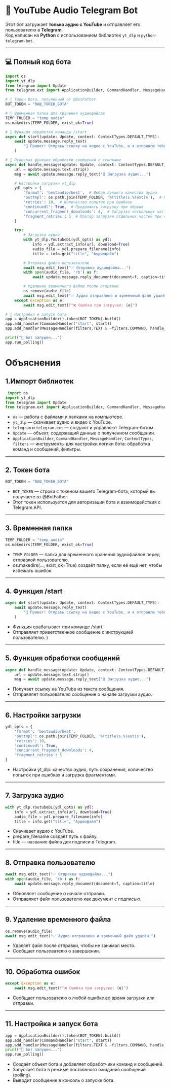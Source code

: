 # 🎵 YouTube Audio Telegram Bot

Этот бот загружает **только аудио с YouTube** и отправляет его пользователю в **Telegram**.  
Код написан на **Python** с использованием библиотек `yt_dlp` и `python-telegram-bot`.

---

## 💻 Полный код бота

```python
import os
import yt_dlp
from telegram import Update
from telegram.ext import ApplicationBuilder, CommandHandler, MessageHandler, ContextTypes, filters

# 🔹 Токен бота, полученный от @BotFather
BOT_TOKEN = "ВАШ_ТОКЕН_БОТА"

# 🔹 Временная папка для хранения аудиофайлов
TEMP_FOLDER = "temp_audio"
os.makedirs(TEMP_FOLDER, exist_ok=True)

# 🔹 Функция обработки команды /start
async def start(update: Update, context: ContextTypes.DEFAULT_TYPE):
    await update.message.reply_text(
        "🎵 Привет! Отправь ссылку на видео с YouTube, и я отправлю тебе аудио напрямую."
    )

# 🔹 Основная функция обработки сообщений с ссылками
async def handle_message(update: Update, context: ContextTypes.DEFAULT_TYPE):
    url = update.message.text.strip()
    msg = await update.message.reply_text("⏳ Загрузка аудио...")

    # Настройки загрузки yt_dlp
    ydl_opts = {
        'format': 'bestaudio/best',  # Выбор лучшего качества аудио
        'outtmpl': os.path.join(TEMP_FOLDER, '%(title)s.%(ext)s'),  # Путь для сохранения
        'retries': 10,  # Количество попыток при ошибках
        'continuedl': True,  # Продолжить загрузку при обрыве
        'concurrent_fragment_downloads': 4,  # Загрузка нескольких частей одновременно
        'fragment_retries': 5  # Повтор загрузки отдельных частей при ошибке
    }

    try:
        # Загрузка аудио
        with yt_dlp.YoutubeDL(ydl_opts) as ydl:
            info = ydl.extract_info(url, download=True)
            audio_file = ydl.prepare_filename(info)
            title = info.get("title", "Аудиофайл")

        # Отправка файла пользователю
        await msg.edit_text("✅ Отправка аудиофайла...")
        with open(audio_file, 'rb') as f:
            await update.message.reply_document(document=f, caption=title)

        # Удаление временного файла после отправки
        os.remove(audio_file)
        await msg.edit_text("✅ Аудио отправлено и временный файл удалён.")
    except Exception as e:
        await msg.edit_text(f"❌ Ошибка при загрузке: {e}")

# 🔹 Настройка и запуск бота
app = ApplicationBuilder().token(BOT_TOKEN).build()
app.add_handler(CommandHandler("start", start))
app.add_handler(MessageHandler(filters.TEXT & ~filters.COMMAND, handle_message))

print("🚀 Бот запущен...")
app.run_polling()


```
# Объяснения
## 1.Импорт библиотек
```python
 import os
import yt_dlp
from telegram import Update
from telegram.ext import ApplicationBuilder, CommandHandler, MessageHandler, ContextTypes, filters
```

- `os` — работа с файлами и папками на компьютере.  
- `yt_dlp` — скачивает аудио и видео с YouTube.  
- `telegram` и `telegram.ext` — создают и управляют Telegram-ботом.  
- `Update` — объект, содержащий данные о полученном сообщении.  
- `ApplicationBuilder`, `CommandHandler`, `MessageHandler`, `ContextTypes`, `filters` — инструменты для настройки логики бота: обработка команд и сообщений, фильтры.
---
## 2. Токен бота
```python
BOT_TOKEN = "ВАШ_ТОКЕН_БОТА"
```
- `BOT_TOKEN` — строка с токеном вашего Telegram-бота, который вы получаете от @BotFather.  
- Этот токен используется для авторизации бота и взаимодействия с Telegram API.
---
## 3. Временная папка
```python
TEMP_FOLDER = "temp_audio"
os.makedirs(TEMP_FOLDER, exist_ok=True)

```
- `TEMP_FOLDER` — папка для временного хранения аудиофайлов перед отправкой пользователю.
- os.makedirs(..., exist_ok=True) создаёт папку, если её ещё нет, чтобы избежать ошибок.
---
## 4. Функция /start

```python
async def start(update: Update, context: ContextTypes.DEFAULT_TYPE):
    await update.message.reply_text(
        "🎵 Привет! Отправь ссылку на видео с YouTube, и я отправлю тебе аудио напрямую."
    )


```
- Функция срабатывает при команде /start.
- Отправляет приветственное сообщение с инструкцией пользователю.
    )
---
## 5. Функция обработки сообщений
```python
async def handle_message(update: Update, context: ContextTypes.DEFAULT_TYPE):
    url = update.message.text.strip()
    msg = await update.message.reply_text("⏳ Загрузка аудио...")

```
- Получает ссылку на YouTube из текста сообщения.
- Отправляет пользователю сообщение о начале загрузки аудио.


---
## 6. Настройки загрузки
```python
ydl_opts = {
    'format': 'bestaudio/best',
    'outtmpl': os.path.join(TEMP_FOLDER, '%(title)s.%(ext)s'),
    'retries': 10,
    'continuedl': True,
    'concurrent_fragment_downloads': 4,
    'fragment_retries': 5
}

```
- Настройки yt_dlp: качество аудио, путь сохранения, количество попыток при ошибках и загрузка фрагментами.
---
## 7. Загрузка аудио
```python
with yt_dlp.YoutubeDL(ydl_opts) as ydl:
    info = ydl.extract_info(url, download=True)
    audio_file = ydl.prepare_filename(info)
    title = info.get("title", "Аудиофайл")


```
- Скачивает аудио с YouTube.
- prepare_filename создаёт путь к файлу.
- title — название файла для подписи в Telegram.
---
## 8. Отправка пользователю
```python
await msg.edit_text("✅ Отправка аудиофайла...")
with open(audio_file, 'rb') as f:
    await update.message.reply_document(document=f, caption=title)

```
- Обновляет сообщение о начале отправки.
- Отправляет файл пользователю как документ с подписью.
---
## 9. Удаление временного файла
```python
os.remove(audio_file)
await msg.edit_text("✅ Аудио отправлено и временный файл удалён.")
```
- Удаляет файл после отправки, чтобы не занимал место.
- Сообщает пользователю о завершении.
---
## 10. Обработка ошибок
```python
except Exception as e:
    await msg.edit_text(f"❌ Ошибка при загрузке: {e}")

```
- Сообщает пользователю о любой ошибке во время загрузки или отправки.
---
## 11. Настройка и запуск бота
```python
app = ApplicationBuilder().token(BOT_TOKEN).build()
app.add_handler(CommandHandler("start", start))
app.add_handler(MessageHandler(filters.TEXT & ~filters.COMMAND, handle_message))
print("🚀 Бот запущен...")
app.run_polling()
```
- Создаёт объект бота и добавляет обработчики команд и сообщений.
- Запускает бота в режиме постоянного ожидания сообщений (polling).
- Выводит сообщение в консоль о запуске бота.
